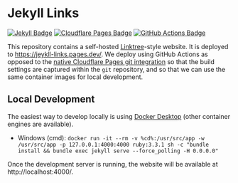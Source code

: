 # Jekyll Links

[![Jekyll Badge](https://img.shields.io/badge/Jekyll-C00?logo=jekyll&logoColor=fff&style=flat)](https://jekyllrb.com/)
[![Cloudflare Pages Badge](https://img.shields.io/badge/Cloudflare%20Pages-F38020?logo=cloudflarepages&logoColor=fff&style=flat)](https://pages.cloudflare.com/)
[![GitHub Actions Badge](https://img.shields.io/badge/GitHub%20Actions-2088FF?logo=githubactions&logoColor=fff&style=flat)](https://github.com/features/actions)

This repository contains a self-hosted [Linktree](https://linktr.ee/)-style website.
It is deployed to https://jeykll-links.pages.dev/.
We deploy using GitHub Actions as opposed to the [native Cloudflare Pages git integration](https://developers.cloudflare.com/pages/get-started/git-integration/) so that the build settings are captured within the `git` repository, and so that we can use the same container images for local development.

## Local Development

The easiest way to develop locally is using [Docker Desktop](https://www.docker.com/products/docker-desktop/) (other container engines are available).

- Windows (cmd): `docker run -it --rm -v %cd%:/usr/src/app -w /usr/src/app -p 127.0.0.1:4000:4000 ruby:3.3.1 sh -c "bundle install && bundle exec jekyll serve --force_polling -H 0.0.0.0"`

Once the development server is running, the website will be available at http://localhost:4000/.
